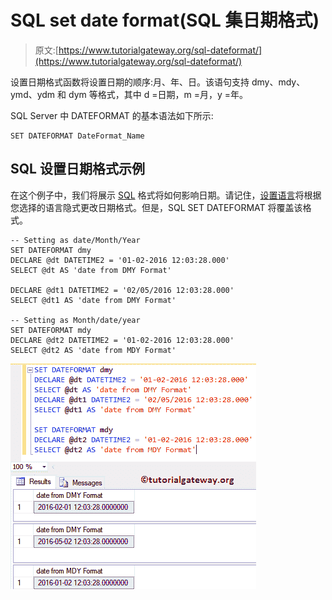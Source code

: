 # SQL set date format(SQL 集日期格式)

> 原文:[https://www.tutorialgateway.org/sql-dateformat/](https://www.tutorialgateway.org/sql-dateformat/)

设置日期格式函数将设置日期的顺序:月、年、日。该语句支持 dmy、mdy、ymd、ydm 和 dym 等格式，其中 d =日期，m =月，y =年。

SQL Server 中 DATEFORMAT 的基本语法如下所示:

```
SET DATEFORMAT DateFormat_Name
```

## SQL 设置日期格式示例

在这个例子中，我们将展示 [SQL](https://www.tutorialgateway.org/sql/) 格式将如何影响日期。请记住，[设置语言](https://www.tutorialgateway.org/sql-language-2/)将根据您选择的语言隐式更改日期格式。但是，SQL SET DATEFORMAT 将覆盖该格式。

```
-- Setting as date/Month/Year
SET DATEFORMAT dmy
DECLARE @dt DATETIME2 = '01-02-2016 12:03:28.000'
SELECT @dt AS 'date from DMY Format'

DECLARE @dt1 DATETIME2 = '02/05/2016 12:03:28.000'
SELECT @dt1 AS 'date from DMY Format'

-- Setting as Month/date/year
SET DATEFORMAT mdy
DECLARE @dt2 DATETIME2 = '01-02-2016 12:03:28.000'
SELECT @dt2 AS 'date from MDY Format'
```

![SQL DATEFORMAT Example](img/2d20188b73101b3287d337403dbf64d2.png)